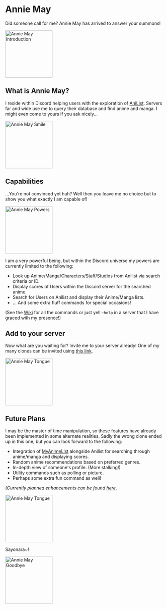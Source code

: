 # Annie May
Did someone call for me? Annie May has arrived to answer your summons!

<img src="https://66.media.tumblr.com/fb9b39165beb8498ffd27440a898a3b9/tumblr_o8vmky7I0r1uizekgo1_500.gifv" alt="Annie May Introduction" width="150"/>

## What is Annie May?
I reside within Discord helping users with the exploration of [AniList](https://anilist.co/). Servers far and wide use me to query their database and find anime and manga. I might even come to yours if you ask nicely...

<img src="https://66.media.tumblr.com/270d213704dd3dd6157e715d20ed76d4/tumblr_o47xjiu7fm1tjzuz3o1_500.gif" alt="Annie May Smile" width="150"/>

## Capabilities
...You're not convinced yet huh? Well then you leave me no choice but to show you what exactly I am capable of!

<img src="https://media1.tenor.com/images/31a8b0bbd28dc04e1f0d08dee129b29f/tenor.gif?itemid=17100502" alt="Annie May Powers" width="150"/>

I am a very powerful being, but within the Discord universe my powers are currently limited to the following:
* Look up Anime/Manga/Characters/Staff/Studios from Anilist via search criteria or ID.
* Display scores of Users within the Discord server for the searched anime.
* Search for Users on Anilist and display their Anime/Manga lists.
* ... And some extra fluff commands for special occasions!

(See the [Wiki](https://github.com/AlexanderColen/Annie-May-Discord-Bot/wiki) for all the commands or just yell `~help` in a server that I have graced with my presence!)

## Add to your server
Now what are you waiting for? Invite me to your server already! One of my many clones can be invited using [this link](https://discordapp.com/api/oauth2/authorize?client_id=701143398526222386&permissions=388160&scope=bot).

<img src="https://media1.tenor.com/images/e872381b23f2eca81655eecbb32cffe4/tenor.gif?itemid=11641795" alt="Annie May Tongue" width="150"/>

## Future Plans
I may be the master of time manipulation, so these features have already been implemented in some alternate realities. Sadly the wrong clone ended up in this one, but you can look forward to the following:
* Integration of [MyAnimeList](https://myanimelist.net/) alongside Anilist for searching through anime/manga and displaying scores.
* Random anime recommendations based on preferred genres.
* In-depth view of someone's profile. (More stalking!)
* Utility commands such as polling or picture.
* Perhaps some extra fun command as well!

_(Currently planned enhancements can be found [here](https://github.com/AlexanderColen/Annie-May-Discord-Bot/issues?q=is%3Aissue+is%3Aopen+label%3Aenhancement)._

<img src="https://media1.tenor.com/images/db422711b4469b8f7b6cea4d0ef36889/tenor.gif?itemid=5064361" alt="Annie May Tongue" width="150"/>

Sayonara~!

<img src="https://66.media.tumblr.com/43cc7762e3440d9433dc91f4e651c875/tumblr_on7clpbVRE1tmp0dno1_500.gif" alt="Annie May Goodbye" width="150"/>
